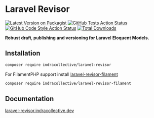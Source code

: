 # Laravel Revisor

[![Latest Version on Packagist](https://img.shields.io/packagist/v/indracollective/laravel-revisor.svg?style=flat-square)](https://packagist.org/packages/indracollective/laravel-revisor)
[![GitHub Tests Action Status](https://img.shields.io/github/actions/workflow/status/indracollective/laravel-revisor/run-tests.yml?branch=main&label=tests&style=flat-square)](https://github.com/indracollective/laravel-revisor/actions?query=workflow%3Arun-tests+branch%3Amain)
[![GitHub Code Style Action Status](https://img.shields.io/github/actions/workflow/status/indracollective/laravel-revisor/fix-php-code-style-issues.yml?branch=main&label=code%20style&style=flat-square)](https://github.com/indracollective/laravel-revisor/actions?query=workflow%3A"Fix+PHP+code+style+issues"+branch%3Amain)
[![Total Downloads](https://img.shields.io/packagist/dt/indracollective/laravel-revisor.svg?style=flat-square)](https://packagist.org/packages/indracollective/laravel-revisor)

**Robust draft, publishing and versioning for Laravel Eloquent Models.**

## Installation

```bash
composer require indracollective/laravel-revisor
```

For FilamentPHP support install [laravel-revisor-filament](https://github.com/indracollective/laravel-revisor-filament)

```bash
composer require indracollective/laravel-revisor-filament
```

## Documentation

[laravel-revisor.indracollective.dev](https://laravel-revisor.indracollective.dev)
